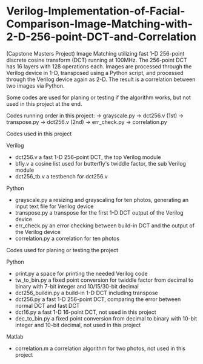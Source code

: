 # Verilog-Implementation-of-Facial-Comparison-Image-Matching-with-2-D-256-point-DCT-and-Correlation
(Capstone Masters Project) Image Matching utilizing fast 1-D 256-point discrete cosine transform (DCT) running at 100MHz. The 256-point DCT has 16 layers with 128 operations each. Images are processed through the Verilog device in 1-D, transposed using a Python script, and processed through the Verilog device again as 2-D. The result is a correlation between two images via Python.

Some codes are used for planing or testing if the algorithm works, but not used in this project at the end.

Codes running order in this project:
	-> grayscale.py
	-> dct256.v (1st)
	-> transpose.py
	-> dct256.v (2nd)
	-> err_check.py
	-> correlation.py
	


Codes used in this project  

Verilog  
- dct256.v		a fast 1-D 256-point DCT, the top Verilog module  
- bfly.v		a cosine list used for butterfly's twiddle factor, the sub Verilog module  
- dct256_tb.v		a testbench for dct256.v  

Python  
- grayscale.py		a resizing and grayscaling for ten photos, generating an input text file for Verilog device  
- transpose.py		a transpose for the first 1-D DCT output of the Verilog device  
- err_check.py		an error checking between build-in DCT and the output of the Verilog device  
- correlation.py	a correlation for ten photos  



Codes used for planing or testing the project  

Python  
- print.py		a space for printing the needed Verilog code  
- tw_to_bin.py		a fixed point conversion for twiddle factor from decimal to binary with 7-bit integer and 10/15/30-bit decimal  
- dct256_buildin.py	a build-in 1-D DCT including transpose  
- dct256.py		a fast 1-D 256-point DCT, comparing the error between normal DCT and fast DCT  
- dct16.py		a fast 1-D 16-point DCT, not used in this project  
- dec_to_bin.py		a fixed point conversion from decimal to binary with 10-bit integer and 10-bit decimal, not used in this project  

Matlab  
- correlation.m		a correlation algorithm for two photos, not used in this project  




